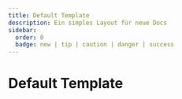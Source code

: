 ```yaml
---
title: Default Template
description: Ein simples Layout für neue Docs
sidebar:
  order: 0
  badge: new | tip | caution | danger | success
---
```


# Default Template